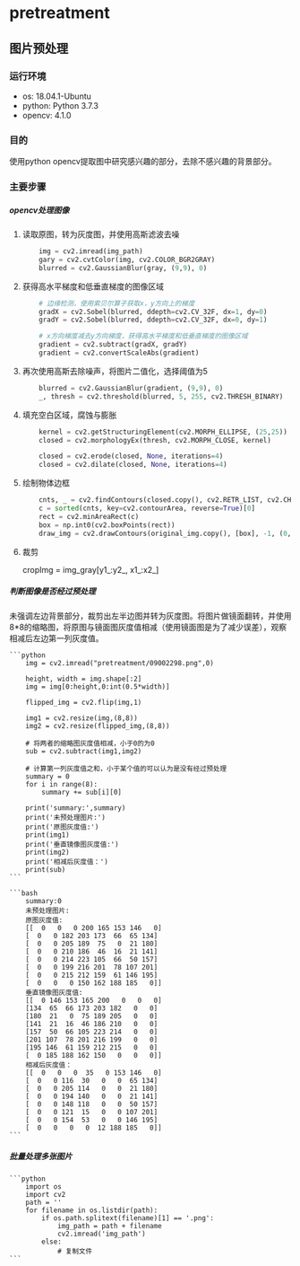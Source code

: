 # pretreatment

## 图片预处理

### 运行环境

- os: 18.04.1-Ubuntu
- python: Python 3.7.3
- opencv: 4.1.0

### 目的

使用python opencv提取图中研究感兴趣的部分，去除不感兴趣的背景部分。

### 主要步骤

##### opencv处理图像

1. 读取原图，转为灰度图，并使用高斯滤波去噪

    ```python
        img = cv2.imread(img_path)
        gary = cv2.cvtColor(img, cv2.COLOR_BGR2GRAY)
        blurred = cv2.GaussianBlur(gray, (9,9), 0)
    ```
2. 获得高水平梯度和低垂直梯度的图像区域
    
    ```python
        # 边缘检测，使用索贝尔算子获取x，y方向上的梯度
        gradX = cv2.Sobel(blurred, ddepth=cv2.CV_32F, dx=1, dy=0)
        gradY = cv2.Sobel(blurred, ddepth=cv2.CV_32F, dx=0, dy=1)

        # x方向梯度减去y方向梯度，获得高水平梯度和低垂直梯度的图像区域
        gradient = cv2.subtract(gradX, gradY)
        gradient = cv2.convertScaleAbs(gradient)
    ```
3. 再次使用高斯去除噪声，将图片二值化，选择阈值为5

    ```python
        blurred = cv2.GaussianBlur(gradient, (9,9), 0)
        _, thresh = cv2.threshold(blurred, 5, 255, cv2.THRESH_BINARY)
    ```
4. 填充空白区域，腐蚀与膨胀

    ```python
        kernel = cv2.getStructuringElement(cv2.MORPH_ELLIPSE, (25,25))
        closed = cv2.morphologyEx(thresh, cv2.MORPH_CLOSE, kernel)

        closed = cv2.erode(closed, None, iterations=4)
        closed = cv2.dilate(closed, None, iterations=4)
    ```
5. 绘制物体边框

    ```python
        cnts, _ = cv2.findContours(closed.copy(), cv2.RETR_LIST, cv2.CHAIN_APPROX_SIMPLE)
        c = sorted(cnts, key=cv2.contourArea, reverse=True)[0]
        rect = cv2.minAreaRect(c)
        box = np.int0(cv2.boxPoints(rect))
        draw_img = cv2.drawContours(original_img.copy(), [box], -1, (0,0,255))
    ```
6. 裁剪

    cropImg = img_gray[y1_:y2_, x1_:x2_]

##### 判断图像是否经过预处理
    
未强调左边背景部分，裁剪出左半边图并转为灰度图。将图片做镜面翻转，并使用8*8的缩略图，将原图与镜面图灰度值相减（使用镜面图是为了减少误差），观察相减后左边第一列灰度值。

    ```python
        img = cv2.imread("pretreatment/09002298.png",0)

        height, width = img.shape[:2]
        img = img[0:height,0:int(0.5*width)]
        
        flipped_img = cv2.flip(img,1)
        
        img1 = cv2.resize(img,(8,8))
        img2 = cv2.resize(flipped_img,(8,8))
        
        # 将两者的缩略图灰度值相减，小于0的为0
        sub = cv2.subtract(img1,img2)
        
        # 计算第一列灰度值之和，小于某个值的可以认为是没有经过预处理
        summary = 0
        for i in range(8):
            summary += sub[i][0]
        
        print('summary:',summary)
        print('未预处理图片:')
        print('原图灰度值:')
        print(img1)
        print('垂直镜像图灰度值:')
        print(img2)
        print('相减后灰度值：')
        print(sub)
    ```

    ```bash
        summary:0
        未预处理图片:
        原图灰度值:
        [[  0   0   0 200 165 153 146   0]
        [  0   0 182 203 173  66  65 134]
        [  0   0 205 189  75   0  21 180]
        [  0   0 210 186  46  16  21 141]
        [  0   0 214 223 105  66  50 157]
        [  0   0 199 216 201  78 107 201]
        [  0   0 215 212 159  61 146 195]
        [  0   0   0 150 162 188 185   0]]
        垂直镜像图灰度值:
        [[  0 146 153 165 200   0   0   0]
        [134  65  66 173 203 182   0   0]
        [180  21   0  75 189 205   0   0]
        [141  21  16  46 186 210   0   0]
        [157  50  66 105 223 214   0   0]
        [201 107  78 201 216 199   0   0]
        [195 146  61 159 212 215   0   0]
        [  0 185 188 162 150   0   0   0]]
        相减后灰度值：
        [[  0   0   0  35   0 153 146   0]
        [  0   0 116  30   0   0  65 134]
        [  0   0 205 114   0   0  21 180]
        [  0   0 194 140   0   0  21 141]
        [  0   0 148 118   0   0  50 157]
        [  0   0 121  15   0   0 107 201]
        [  0   0 154  53   0   0 146 195]
        [  0   0   0   0  12 188 185   0]]
    ```

##### 批量处理多张图片

    ```python
        import os
        import cv2
        path = ''
        for filename in os.listdir(path):    
            if os.path.splitext(filename)[1] == '.png':
                img_path = path + filename
                cv2.imread('img_path')
            else:
                # 复制文件
    ```


